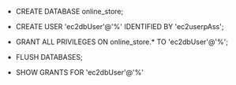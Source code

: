 - CREATE DATABASE online_store;

- CREATE USER 'ec2dbUser'@'%' IDENTIFIED BY 'ec2userpAss';

- GRANT ALL PRIVILEGES ON online_store.* TO 'ec2dbUser'@'%';

- FLUSH DATABASES;

- SHOW GRANTS FOR 'ec2dbUser'@'%'
